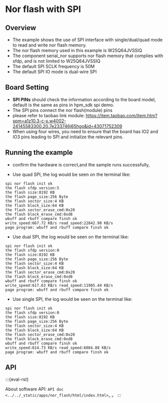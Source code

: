 # Nor flash with SPI

## Overview

- The example shows the use of SPI interface with single/dual/quad mode to read and write nor flash memory.
- The nor flash memory used in this example is W25Q64JVSSIQ
- The component serial_nor supports nor flash memory that complies with sfdp, and is not limited to W25Q64JVSSIQ
- The default SPI SCLK frequency is 50M
- The default SPI IO mode is dual-wire SPI

## Board Setting

- **SPI PINs** should check the information according to the board model, default is the same as pins in hpm_sdk spi demo.
- The SPI pins connect the nor flash(module) pins
- please refer to taobao link module: https://item.taobao.com/item.htm?spm=a1z10.3-c-s.w4002-24145583300.20.7e233746j65hgo&id=43071752309
- When using four wires, you need to ensure that the board has IO2 and IO3 pins leading to SPI and initialize the relevant pins.


## Running the example

- confirm the hardware is correct,and the sample runs successfully,

- Use quad SPI, the log would be seen on the terminal like:
```console
spi nor flash init ok
the flash sfdp version:5
the flash size:8192 KB
the flash page_size:256 Byte
the flash sector_size:4 KB
the flash block_size:64 KB
the flash sector_erase_cmd:0x20
the flash block_erase_cmd:0xd8
wbuff and rbuff compare finsh ok
write_speed:667.72 KB/s read_speed:22842.98 KB/s
page program: wbuff and rbuff compare finsh ok
```

- Use dual SPI, the log would be seen on the terminal like:
```console
spi nor flash init ok
the flash sfdp version:0
the flash size:8192 KB
the flash page_size:256 Byte
the flash sector_size:4 KB
the flash block_size:64 KB
the flash sector_erase_cmd:0x20
the flash block_erase_cmd:0xd8
wbuff and rbuff compare finsh ok
write_speed:617.63 KB/s read_speed:11905.44 KB/s
page program: wbuff and rbuff compare finsh ok
```

- Use single SPI, the log would be seen on the terminal like:
```console
spi nor flash init ok
the flash sfdp version:0
the flash size:8192 KB
the flash page_size:256 Byte
the flash sector_size:4 KB
the flash block_size:64 KB
the flash sector_erase_cmd:0x20
the flash block_erase_cmd:0xd8
wbuff and rbuff compare finsh ok
write_speed:614.73 KB/s read_speed:6084.88 KB/s
page program: wbuff and rbuff compare finsh ok
```

## API

:::{eval-rst}

About software API: `API doc <../../_static/apps/nor_flash/html/index.html>`_ 。
:::